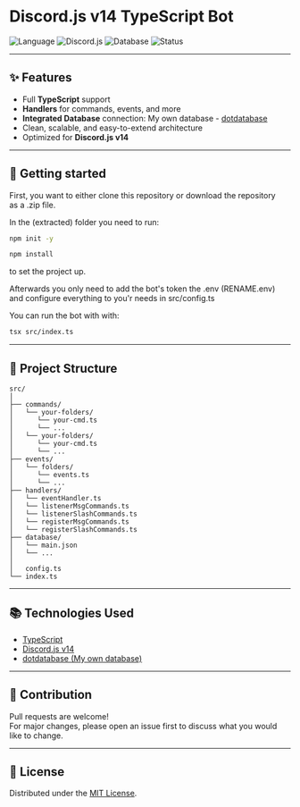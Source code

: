 # Discord.js v14 TypeScript Bot

![Language](https://img.shields.io/badge/TypeScript-3178C6?style=for-the-badge&logo=typescript&logoColor=white)
![Discord.js](https://img.shields.io/badge/discord.js-5865F2?style=for-the-badge&logo=discord&logoColor=white)
![Database](https://img.shields.io/badge/Database-Integrated-green?style=for-the-badge)
![Status](https://img.shields.io/badge/Project-Active-brightgreen?style=for-the-badge)

---

## ✨ Features

- Full **TypeScript** support
- **Handlers** for commands, events, and more
- **Integrated Database** connection: My own database - [dotdatabase](https://github.com/NZ-Linix/dotdatabase)
- Clean, scalable, and easy-to-extend architecture
- Optimized for **Discord.js v14**

---

## 🚀 Getting started

First, you want to either clone this repository or download the repository  
as a .zip file.  

In the (extracted) folder you need to run:

```sh
npm init -y
```
```sh
npm install
```

to set the project up.  
  
Afterwards you only need to add the bot's token the .env (RENAME.env)  
and configure everything to you'r needs in src/config.ts

You can run the bot with with:
```sh
tsx src/index.ts
```

---

## 📂 Project Structure

```
src/
│
├── commands/
│   └── your-folders/
│      └── your-cmd.ts
│      └── ...
│   └── your-folders/
│      └── your-cmd.ts
│      └── ...
├── events/
│   └── folders/
│      └── events.ts
│      └── ...
├── handlers/
│   └── eventHandler.ts
│   └── listenerMsgCommands.ts
│   └── listenerSlashCommands.ts
│   └── registerMsgCommands.ts
│   └── registerSlashCommands.ts
├── database/
│   └── main.json
│   └── ...
│
│   config.ts
└── index.ts
```

---

## 📚 Technologies Used

- [TypeScript](https://www.typescriptlang.org/)
- [Discord.js v14](https://discord.js.org/)
- [dotdatabase (My own database)](https://github.com/NZ-Linix/dotdatabase)

---

## 🤝 Contribution

Pull requests are welcome!  
For major changes, please open an issue first to discuss what you would like to change.

---

## 📜 License

Distributed under the [MIT License](LICENSE).

